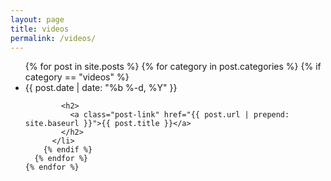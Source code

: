 ```yaml
---
layout: page
title: videos
permalink: /videos/
---
```


  <ul class="post-list">
    {% for post in site.posts %}
	  {% for category in post.categories %}
	    {% if category == "videos" %}
          <li>
            <span class="post-meta">{{ post.date | date: "%b %-d, %Y" }}</span>
  
            <h2>
              <a class="post-link" href="{{ post.url | prepend: site.baseurl }}">{{ post.title }}</a>
            </h2>
          </li>
		{% endif %}
      {% endfor %}
    {% endfor %}
  </ul>
